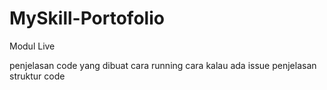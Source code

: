 # MySkill-Portofolio
Modul Live

penjelasan code yang dibuat
cara running
cara kalau ada issue
penjelasan struktur code
